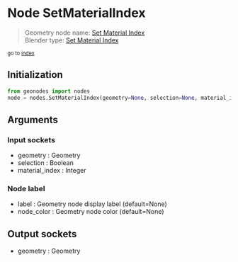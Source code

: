 
# Node SetMaterialIndex

> Geometry node name: [Set Material Index](https://docs.blender.org/manual/en/latest/modeling/geometry_nodes/material/set_material_index.html)<br>
  Blender type: [Set Material Index](https://docs.blender.org/api/current/bpy.types.GeometryNodeSetMaterialIndex.html)
  
<sub>go to [index](../index.md)</sub>

## Initialization

```python
from geonodes import nodes
node = nodes.SetMaterialIndex(geometry=None, selection=None, material_index=None, label=None, node_color=None)
```



## Arguments


### Input sockets

- geometry : Geometry
- selection : Boolean
- material_index : Integer

### Node label

- label : Geometry node display label (default=None)
- node_color : Geometry node color (default=None)

## Output sockets

- geometry : Geometry
